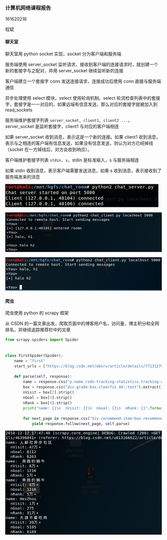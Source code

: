 

### 计算机网络课程报告

161620218

程斌



#### 聊天室

聊天室用 python socket 实现，socket 分为客户端和服务端

服务端使用 server_socket 监听请求，接收到客户端的连接请求时，就创建一个新的套接字与之配对，并用 server_socket 继续监听新的连接

客户端建立一个套接字 conn 发送连接请求，连接成功后使用 conn 直接与服务端通信

异步处理使用 select 模块，select 使用轮询机制。select 轮流检查列表中的套接字，套接字是一一对应的，如果远端有信息发送，那么对应的套接字就被加入到 read_sockets

服务端维护套接字列表 `server_socket, client1, client2 ...`， server_socket 是监听套接字，client1 与对应的客户端相连

如果 server_socket 收到消息，表示这是一个新的连接。如果 client1 收到消息，表示与之相连的客户端有信息发送，如果没有信息发送，则认为对方已经掉线（socket 在一方掉线后，对方会收到响应）。

客户端维护套接字列表 `stdin, s`，stdin 是标准输入，s 与服务端相连

如果 stdin 收到消息，表示客户端需要发送消息，如果 s 收到消息，表示接收到了服务端发来的消息

![1545143414488](报告.assets/1545143414488.png)

![1545143433234](报告.assets/1545143433234.png)

![1545143451421](报告.assets/1545143451421.png)



#### 爬虫

爬虫使用 python 的 scrapy 框架

从 CSDN 的一篇文章出发，爬取页面中的博客用户名，访问量，博主积分和全网排名，并继续追踪推荐栏中的文章

```python
from scrapy.spiders import Spider


class FirstSpider(Spider):
    name = "first"
    start_urls = ["https://blog.csdn.net/wbsrv/article/details/77131279"]

    def parse(self, response):
        name = response.css("p.name.csdn-tracking-statistics.tracking-click a#uid::text").extract()[0].strip()
        box = response.css("div.grade-box.clearfix dd::text").extract()
        nVisit = box[2].strip()
        nGoal = box[3].strip()
        nRank = box[4].strip()
        print("name: {}\n  nVisit: {}\n  nGoal: {}\n  nRank: {}".format(name, nVisit, nGoal, nRank))
        
        for next_page in response.css("div.recommend-item-box.recommend-box-ident.type_blog.clearfix div a::attr(href)").extract():
            yield response.follow(next_page, self.parse)
```

![1545144029604](报告.assets/1545144029604.png)

